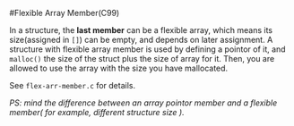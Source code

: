 #Flexible Array Member(C99)

In a structure, the **last member** can be a flexible array, which means its size(assigned in `[]`) can be empty, and depends on later assignment.
A structure with flexible array member is used by defining a pointor of it, and `malloc()` the size of the struct plus the size of array for it. Then, you are allowed to use the array with the size you have mallocated.

See `flex-arr-member.c` for details.

*PS: mind the difference between an array pointor member and a flexible member( for example, different structure size ).* 
